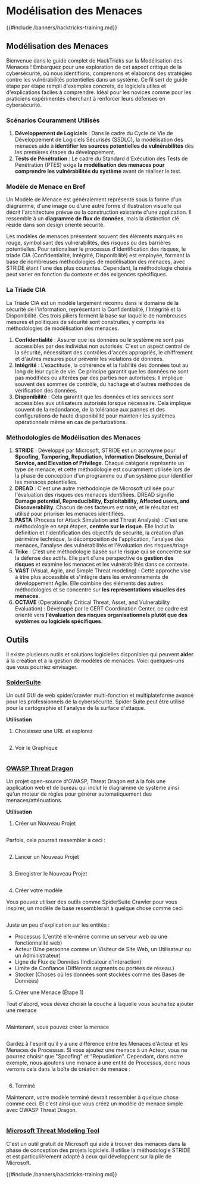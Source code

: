 # Modélisation des Menaces

{{#include /banners/hacktricks-training.md}}

## Modélisation des Menaces

Bienvenue dans le guide complet de HackTricks sur la Modélisation des Menaces ! Embarquez pour une exploration de cet aspect critique de la cybersécurité, où nous identifions, comprenons et élaborons des stratégies contre les vulnérabilités potentielles dans un système. Ce fil sert de guide étape par étape rempli d'exemples concrets, de logiciels utiles et d'explications faciles à comprendre. Idéal pour les novices comme pour les praticiens expérimentés cherchant à renforcer leurs défenses en cybersécurité.

### Scénarios Couramment Utilisés

1. **Développement de Logiciels** : Dans le cadre du Cycle de Vie de Développement de Logiciels Sécurisés (SSDLC), la modélisation des menaces aide à **identifier les sources potentielles de vulnérabilités** dès les premières étapes du développement.
2. **Tests de Pénétration** : Le cadre du Standard d'Exécution des Tests de Pénétration (PTES) exige **la modélisation des menaces pour comprendre les vulnérabilités du système** avant de réaliser le test.

### Modèle de Menace en Bref

Un Modèle de Menace est généralement représenté sous la forme d'un diagramme, d'une image ou d'une autre forme d'illustration visuelle qui décrit l'architecture prévue ou la construction existante d'une application. Il ressemble à un **diagramme de flux de données**, mais la distinction clé réside dans son design orienté sécurité.

Les modèles de menaces présentent souvent des éléments marqués en rouge, symbolisant des vulnérabilités, des risques ou des barrières potentielles. Pour rationaliser le processus d'identification des risques, le triade CIA (Confidentialité, Intégrité, Disponibilité) est employée, formant la base de nombreuses méthodologies de modélisation des menaces, avec STRIDE étant l'une des plus courantes. Cependant, la méthodologie choisie peut varier en fonction du contexte et des exigences spécifiques.

### La Triade CIA

La Triade CIA est un modèle largement reconnu dans le domaine de la sécurité de l'information, représentant la Confidentialité, l'Intégrité et la Disponibilité. Ces trois piliers forment la base sur laquelle de nombreuses mesures et politiques de sécurité sont construites, y compris les méthodologies de modélisation des menaces.

1. **Confidentialité** : Assurer que les données ou le système ne sont pas accessibles par des individus non autorisés. C'est un aspect central de la sécurité, nécessitant des contrôles d'accès appropriés, le chiffrement et d'autres mesures pour prévenir les violations de données.
2. **Intégrité** : L'exactitude, la cohérence et la fiabilité des données tout au long de leur cycle de vie. Ce principe garantit que les données ne sont pas modifiées ou altérées par des parties non autorisées. Il implique souvent des sommes de contrôle, du hachage et d'autres méthodes de vérification des données.
3. **Disponibilité** : Cela garantit que les données et les services sont accessibles aux utilisateurs autorisés lorsque nécessaire. Cela implique souvent de la redondance, de la tolérance aux pannes et des configurations de haute disponibilité pour maintenir les systèmes opérationnels même en cas de perturbations.

### Méthodologies de Modélisation des Menaces

1. **STRIDE** : Développé par Microsoft, STRIDE est un acronyme pour **Spoofing, Tampering, Repudiation, Information Disclosure, Denial of Service, and Elevation of Privilege**. Chaque catégorie représente un type de menace, et cette méthodologie est couramment utilisée lors de la phase de conception d'un programme ou d'un système pour identifier les menaces potentielles.
2. **DREAD** : C'est une autre méthodologie de Microsoft utilisée pour l'évaluation des risques des menaces identifiées. DREAD signifie **Damage potential, Reproducibility, Exploitability, Affected users, and Discoverability**. Chacun de ces facteurs est noté, et le résultat est utilisé pour prioriser les menaces identifiées.
3. **PASTA** (Process for Attack Simulation and Threat Analysis) : C'est une méthodologie en sept étapes, **centrée sur le risque**. Elle inclut la définition et l'identification des objectifs de sécurité, la création d'un périmètre technique, la décomposition de l'application, l'analyse des menaces, l'analyse des vulnérabilités et l'évaluation des risques/triage.
4. **Trike** : C'est une méthodologie basée sur le risque qui se concentre sur la défense des actifs. Elle part d'une perspective de **gestion des risques** et examine les menaces et les vulnérabilités dans ce contexte.
5. **VAST** (Visual, Agile, and Simple Threat modeling) : Cette approche vise à être plus accessible et s'intègre dans les environnements de développement Agile. Elle combine des éléments des autres méthodologies et se concentre sur **les représentations visuelles des menaces**.
6. **OCTAVE** (Operationally Critical Threat, Asset, and Vulnerability Evaluation) : Développé par le CERT Coordination Center, ce cadre est orienté vers **l'évaluation des risques organisationnels plutôt que des systèmes ou logiciels spécifiques**.

## Outils

Il existe plusieurs outils et solutions logicielles disponibles qui peuvent **aider** à la création et à la gestion de modèles de menaces. Voici quelques-uns que vous pourriez envisager.

### [SpiderSuite](https://github.com/3nock/SpiderSuite)

Un outil GUI de web spider/crawler multi-fonction et multiplateforme avancé pour les professionnels de la cybersécurité. Spider Suite peut être utilisé pour la cartographie et l'analyse de la surface d'attaque.

**Utilisation**

1. Choisissez une URL et explorez

<figure><img src="../images/threatmodel_spidersuite_1.png" alt=""><figcaption></figcaption></figure>

2. Voir le Graphique

<figure><img src="../images/threatmodel_spidersuite_2.png" alt=""><figcaption></figcaption></figure>

### [OWASP Threat Dragon](https://github.com/OWASP/threat-dragon/releases)

Un projet open-source d'OWASP, Threat Dragon est à la fois une application web et de bureau qui inclut le diagramme de système ainsi qu'un moteur de règles pour générer automatiquement des menaces/atténuations.

**Utilisation**

1. Créer un Nouveau Projet

<figure><img src="../images/create_new_project_1.jpg" alt=""><figcaption></figcaption></figure>

Parfois, cela pourrait ressembler à ceci :

<figure><img src="../images/1_threatmodel_create_project.jpg" alt=""><figcaption></figcaption></figure>

2. Lancer un Nouveau Projet

<figure><img src="../images/launch_new_project_2.jpg" alt=""><figcaption></figcaption></figure>

3. Enregistrer le Nouveau Projet

<figure><img src="../images/save_new_project.jpg" alt=""><figcaption></figcaption></figure>

4. Créer votre modèle

Vous pouvez utiliser des outils comme SpiderSuite Crawler pour vous inspirer, un modèle de base ressemblerait à quelque chose comme ceci

<figure><img src="../images/0_basic_threat_model.jpg" alt=""><figcaption></figcaption></figure>

Juste un peu d'explication sur les entités :

- Processus (L'entité elle-même comme un serveur web ou une fonctionnalité web)
- Acteur (Une personne comme un Visiteur de Site Web, un Utilisateur ou un Administrateur)
- Ligne de Flux de Données (Indicateur d'Interaction)
- Limite de Confiance (Différents segments ou portées de réseau.)
- Stocker (Choses où les données sont stockées comme des Bases de Données)

5. Créer une Menace (Étape 1)

Tout d'abord, vous devez choisir la couche à laquelle vous souhaitez ajouter une menace

<figure><img src="../images/3_threatmodel_chose-threat-layer.jpg" alt=""><figcaption></figcaption></figure>

Maintenant, vous pouvez créer la menace

<figure><img src="../images/4_threatmodel_create-threat.jpg" alt=""><figcaption></figcaption></figure>

Gardez à l'esprit qu'il y a une différence entre les Menaces d'Acteur et les Menaces de Processus. Si vous ajoutez une menace à un Acteur, vous ne pourrez choisir que "Spoofing" et "Repudiation". Cependant, dans notre exemple, nous ajoutons une menace à une entité de Processus, donc nous verrons cela dans la boîte de création de menace :

<figure><img src="../images/2_threatmodel_type-option.jpg" alt=""><figcaption></figcaption></figure>

6. Terminé

Maintenant, votre modèle terminé devrait ressembler à quelque chose comme ceci. Et c'est ainsi que vous créez un modèle de menace simple avec OWASP Threat Dragon.

<figure><img src="../images/threat_model_finished.jpg" alt=""><figcaption></figcaption></figure>

### [Microsoft Threat Modeling Tool](https://aka.ms/threatmodelingtool)

C'est un outil gratuit de Microsoft qui aide à trouver des menaces dans la phase de conception des projets logiciels. Il utilise la méthodologie STRIDE et est particulièrement adapté à ceux qui développent sur la pile de Microsoft.


{{#include /banners/hacktricks-training.md}}
